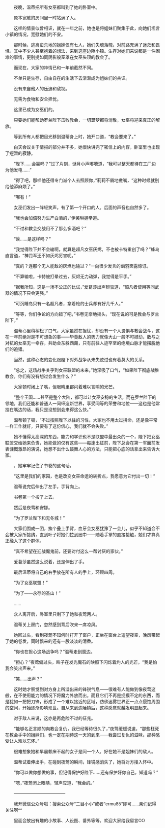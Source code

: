 　　夜晚，温蒂把所有女巫都叫到了她的卧室中。

　　原本宽敞的房间里一时站满了人。

　　这样的情景似曾相识，就在一年之前，她也是将姐妹们聚集于此，向她们坦言小镇的情况，宽慰她们的不安。

　　那时候，逃离蛮荒地的姐妹仅有七人，她们失魂落魄，对前路充满了迷茫和畏惧。其中不少人甚至抱着的想法，来到这座边陲小镇。生存对她们来说都是一件困难的事情，更别提如同阴影般笼罩在女巫头顶的教会了。

　　而现在，大家的神情已和一年前截然不同。

　　不单只是生存，自由自在的生活下去渐渐成为姐妹们的共识。

　　没有来自他人的压迫和敌视。

　　无需为食物和安全担忧。

　　这里已成为女巫们的。

　　只要她们能帮助罗兰陛下击败教会，一切噩梦都将消散，女巫将迎来真正的解放。

　　等到所有人都把目光移到温蒂身上时，她开口道，“教会要来了。”

　　白天会议关于情报的部分并不多，她很快讲完了密信上的内容，卧室里也出现了短暂的寂静。

　　“陛下……会赢吗？”过了片刻，谜月小声嘟囔道，“我可以整天都待在工厂边为他发电……”

　　“得了吧，那样他还得专门派个人去照顾你，”莉莉不屑地撇嘴，“这种时候就别给他添麻烦了。”

　　“哪有！”

　　女巫们发出一阵轻笑声，有了第一个开口的人，后面的声音也自然多了。

　　“我也会加倍努力生产白酒的，”伊芙琳握拳道。

　　“不过和教会交战用不了那么多酒吧？”

　　“诶……是这样吗？”

　　“我觉得陛下并不会输啊，就算是超凡女巫灰烬，不也被卡特重创了吗？”蜂鸟直言道，“神罚军还不如灰烬厉害呢。”

　　“真的？连那个无人能敌的灰烬也输过？”一向很少发言的幽羽面露惊讶。

　　“不算输啦，卡特被打晕过去，灰烬无力动弹，我觉得是平手。”

　　“据我所知，这是一场不公正的比试，”爱葛莎出声辩驳道，“超凡者使用等同武器的情况下只会更强。”

　　“可沉睡岛只有一名超凡者，拿着枪的士兵却有好几千人。”

　　“等等，你们争论的方向错了吧，”书卷无奈地摇头，“现在说的可是教会与罗兰陛下。”

　　温蒂心里稍稍松了口气，大家虽然在担忧，却没有一个人畏惧与教会战斗，这在一年前绝对是不可想象的事——毕竟敌人的势力就像大山一般不可撼动，敢与之对抗的女巫无一幸存，共助会东躲西藏，只有前往人迹罕至的绝境山脉才能摆脱他们的追猎。

　　当然，这种心态的变化跟陛下对外战争从未失败过也有着莫大的关系。

　　“总之，这场战争关乎到女巫联盟的未来，”她深吸了口气，“如果陛下彻底战胜教会，你们有没有想过会发生什么？”

　　大家顿时闭上了嘴，但眼睛里都闪着难以言喻的光芒。

　　“整个王国……甚至是整个大陆，都可以让女巫安稳的生活，而在罗兰陛下的领地，我们还能和普通人一同缔造新世界，享受同等的荣誉和地位——这也是他常挂在嘴边的话，我只是没想到会来得这么快。”

　　温蒂顿了顿，“不过按照陛下以往的习性，大家也不用太过拼命，还是像平常一样工作就好，只要有了这份信心，我们就不会失败。”

　　她不懂得太高深的东西，能力和学识也不是联盟中最出众的一个，陛下把女巫联盟交给她来负责，她能做的仅有这些——每逢出征前，陛下总会在第一军面前发表慷慨激昂的演说，她想不出什么鼓舞人心的方法，只能把心底的话拿出来告诉大家。

　　，她牢牢记住了书卷的这句话。

　　“这里是我们的家园，也是改变女巫命运的转折点，我愿意为它付出一切！”

　　温蒂说完后伸出了左手，手背向上。

　　书卷第一个按了上去。

　　然后是夜莺和安娜。

　　“为了罗兰陛下和无冬城！”

　　大家们围成一团，挨个叠上手背，血牙会女巫犹豫了一会儿，似乎不知道会不会被大家所接纳，直到叶子将她们拉到圈中——随着手掌的直接接触，她们才算真正融入了这个群体。

　　“真不希望在迎战魔鬼前，还要对付这么一帮讨厌的家伙。”

　　爱葛莎虽然这么说着，还是伸出了手。

　　最后温蒂将自己的右手放在所有人的手上，环顾四周。

　　“为了女巫联盟！”

　　“为了——永存的圣山！”

　　……

　　众人离开后，卧室里只剩下了她和夜莺两人。

　　温蒂关上房门，忽然感到背后吹来一席凉风。

　　她回过头，看到夜莺不知何时打开了窗户，正坐在窗台上遥望夜空，晚风带起了她的卷发，同时飘来的还有一股淡淡的清香。

　　“你也在担心这场战争吗？”温蒂走到窗边。

　　“担心？”夜莺偏过头，眸子在发光魔石的映照下闪烁着灼人的光芒，“我是怕我会笑出声来。”

　　“笑……出声？”

　　这时她才察觉到对方身上所溢出来的锋锐气息——很难有人能做到像夜莺这般，在不使用能力的情况下将魔力外放而出。而且它们不再是捉摸不定的东西，而是犹如一把把刀锋，形成了一个难以接近的区域，仿佛迷雾世界正一点点侵蚀周围的空间，开始逐渐影响现世。自从来到边陲镇后，这种感觉就越发明显起来。

　　对于敌人来说，这亦是再危险不过的征兆。

　　“能够名正言顺的向教会复仇，我已经等待很久了，”夜莺缓缓说道，“那些枉死在教会手中的姐妹们，也一定在期待这一天的到来——我尝过复仇的滋味，那种感受让人难以忘怀。”

　　很难想象她和早晨赖床不起的女子是同一个人，好在她不是姐妹们的敌人。

　　温蒂试着伸出手，在碰到夜莺的瞬间，锋锐感消失了，她将对方搂入怀中。

　　“你可以做你想做的事，但记得保护好陛下……还有保护好你自己，知道吗？”

　　“嗯，”夜莺闭上眼睛，轻声应道，“我会的。”

　　————————————

　　我开微信公众号啦：搜索公众号“二目小小”或者“ermu85“即可……亲们记得关注啊^^

　　里面会放出有趣的小故事、人设图、番外等等，欢迎大家给我留言OO
